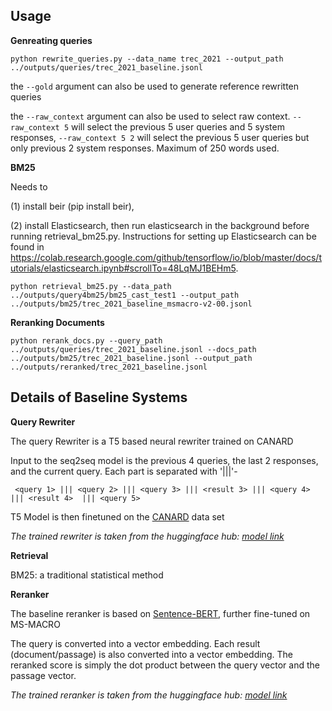 ## Usage

**Genreating queries**
```
python rewrite_queries.py --data_name trec_2021 --output_path ../outputs/queries/trec_2021_baseline.jsonl
```

the  ```--gold``` argument can also be used to generate reference rewritten queries

the  ```--raw_context``` argument can also be used to select raw context. ```--raw_context 5``` will select the previous 5 user queries and 5 system responses, ```--raw_context 5 2``` will select the previous 5 user queries but only previous 2 system responses. Maximum of 250 words used. 

**BM25**

Needs to 

(1) install beir (pip install beir), 

(2) install Elasticsearch, then run elasticsearch in the background before running retrieval_bm25.py. Instructions for setting up Elasticsearch can be found in https://colab.research.google.com/github/tensorflow/io/blob/master/docs/tutorials/elasticsearch.ipynb#scrollTo=48LqMJ1BEHm5.
```
python retrieval_bm25.py --data_path ../outputs/query4bm25/bm25_cast_test1 --output_path ../outputs/bm25/trec_2021_baseline_msmacro-v2-00.jsonl
```

**Reranking Documents**
```
python rerank_docs.py --query_path ../outputs/queries/trec_2021_baseline.jsonl --docs_path ../outputs/bm25/trec_2021_baseline.jsonl --output_path ../outputs/reranked/trec_2021_baseline.jsonl
```


## Details of Baseline Systems


**Query Rewriter**

The query Rewriter is a T5 based neural rewriter trained on CANARD

Input to the seq2seq model is the previous 4 queries, the last 2 responses, and the current query. Each part is separated with '|||'-

```
 <query 1> ||| <query 2> ||| <query 3> ||| <result 3> ||| <query 4> ||| <result 4>  ||| <query 5>  
```

T5 Model is then finetuned on the [CANARD](http://users.umiacs.umd.edu/~jbg/docs/2019_emnlp_sequentialqa.pdf) data set 

*The trained rewriter is taken from the huggingface hub: [model link](https://huggingface.co/castorini/t5-base-canard)*

**Retrieval**

BM25: a traditional statistical method

**Reranker**

The baseline reranker is based on [Sentence-BERT](https://arxiv.org/abs/1908.10084), further fine-tuned on MS-MACRO 

The query is converted into a vector embedding. Each result (document/passage) is also converted into a vector embedding. The reranked score is simply the dot product between the query vector and the passage vector. 

*The trained reranker is taken from the huggingface hub: [model link](https://huggingface.co/sentence-transformers/msmarco-distilbert-dot-v5)*

